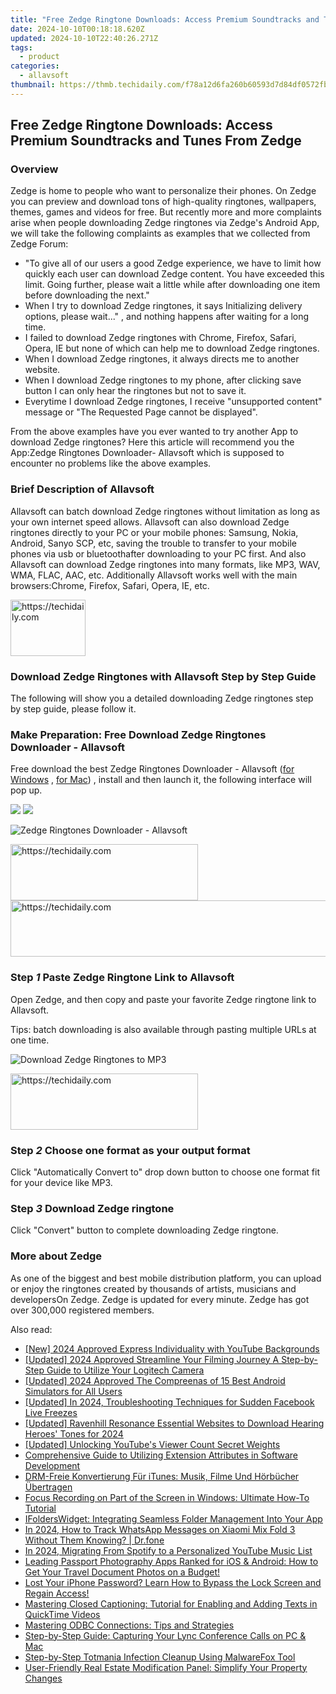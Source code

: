 ```yaml
---
title: "Free Zedge Ringtone Downloads: Access Premium Soundtracks and Tunes From Zedge"
date: 2024-10-10T00:18:18.620Z
updated: 2024-10-10T22:40:26.271Z
tags:
  - product
categories:
  - allavsoft
thumbnail: https://thmb.techidaily.com/f78a12d6fa260b60593d7d84df0572fbc03e543ca8c86ab396fe09af56299ebf.jpg
---
```


## Free Zedge Ringtone Downloads: Access Premium Soundtracks and Tunes From Zedge

### Overview

Zedge is home to people who want to personalize their phones. On Zedge you can preview and download tons of high-quality ringtones, wallpapers, themes, games and videos for free. But recently more and more complaints arise when people downloading Zedge ringtones via Zedge's Android App, we will take the following complaints as examples that we collected from Zedge Forum:

* "To give all of our users a good Zedge experience, we have to limit how quickly each user can download Zedge content. You have exceeded this limit. Going further, please wait a little while after downloading one item before downloading the next."
* When I try to download Zedge ringtones, it says Initializing delivery options, please wait..." , and nothing happens after waiting for a long time.
* I failed to download Zedge ringtones with Chrome, Firefox, Safari, Opera, IE but none of which can help me to download Zedge ringtones.
* When I download Zedge ringtones, it always directs me to another website.
* When I download Zedge ringtones to my phone, after clicking save button I can only hear the ringtones but not to save it.
* Everytime I download Zedge ringtones, I receive "unsupported content" message or "The Requested Page cannot be displayed".

From the above examples have you ever wanted to try another App to download Zedge ringtones? Here this article will recommend you the App:Zedge Ringtones Downloader- Allavsoft which is supposed to encounter no problems like the above examples.

### Brief Description of Allavsoft

Allavsoft can batch download Zedge ringtones without limitation as long as your own internet speed allows. Allavsoft can also download Zedge ringtones directly to your PC or your mobile phones: Samsung, Nokia, Android, Sanyo SCP, etc, saving the trouble to transfer to your mobile phones via usb or bluetoothafter downloading to your PC first. And also Allavsoft can download Zedge ringtones into many formats, like MP3, WAV, WMA, FLAC, AAC, etc. Additionally Allavsoft works well with the main browsers:Chrome, Firefox, Safari, Opera, IE, etc.

<!-- affiliate ads begin -->
<a href="https://aligracehair.sjv.io/c/5597632/2135362/19272" target="_top" id="2135362">
  <img src="//a.impactradius-go.com/display-ad/19272-2135362" border="0" alt="https://techidaily.com" width="120" height="90"/>
</a>
<img height="0" width="0" src="https://aligracehair.sjv.io/i/5597632/2135362/19272" style="position:absolute;visibility:hidden;" border="0" />
<!-- affiliate ads end -->

### Download Zedge Ringtones with Allavsoft Step by Step Guide

The following will show you a detailed downloading Zedge ringtones step by step guide, please follow it.

### Make Preparation: Free Download Zedge Ringtones Downloader - Allavsoft

Free download the best Zedge Ringtones Downloader - Allavsoft ([for Windows](https://tools.techidaily.com/allavsoft/products/) , [for Mac](https://tools.techidaily.com/allavsoft/products/)) , install and then launch it, the following interface will pop up.

[![](https://www.allavsoft.com/how-to/../images/how-to/free-download-win.jpg)](https://tools.techidaily.com/allavsoft/products/) [![](https://www.allavsoft.com/how-to/../images/how-to/free-download-mac.jpg)](https://tools.techidaily.com/allavsoft/products/)

![Zedge Ringtones Downloader - Allavsoft](https://www.allavsoft.com/how-to/../images/allavsoft/screen-shot-600.jpg)

<!-- affiliate ads begin -->
<a href="https://aligracehair.sjv.io/c/5597632/2087248/19272" target="_top" id="2087248">
  <img src="//a.impactradius-go.com/display-ad/19272-2087248" border="0" alt="https://techidaily.com" width="300" height="90"/>
</a>
<img height="0" width="0" src="https://aligracehair.sjv.io/i/5597632/2087248/19272" style="position:absolute;visibility:hidden;" border="0" />
<!-- affiliate ads end -->

<!-- affiliate ads begin -->
<a href="https://appsumo.8odi.net/c/5597632/2144287/7443" target="_top" id="2144287">
  <img src="//a.impactradius-go.com/display-ad/7443-2144287" border="0" alt="https://techidaily.com" width="600" height="90"/>
</a>
<img height="0" width="0" src="https://appsumo.8odi.net/i/5597632/2144287/7443" style="position:absolute;visibility:hidden;" border="0" />
<!-- affiliate ads end -->

### Step _1_ Paste Zedge Ringtone Link to Allavsoft

Open Zedge, and then copy and paste your favorite Zedge ringtone link to Allavsoft.

Tips: batch downloading is also available through pasting multiple URLs at one time.

![Download Zedge Ringtones to MP3](https://www.allavsoft.com/how-to/../images/how-to/zedge-ringtones-free-download/download-zedge-ringtones.jpg)

<!-- affiliate ads begin -->
<a href="https://aligracehair.sjv.io/c/5597632/2135370/19272" target="_top" id="2135370">
  <img src="//a.impactradius-go.com/display-ad/19272-2135370" border="0" alt="https://techidaily.com" width="300" height="90"/>
</a>
<img height="0" width="0" src="https://aligracehair.sjv.io/i/5597632/2135370/19272" style="position:absolute;visibility:hidden;" border="0" />
<!-- affiliate ads end -->

### Step _2_ Choose one format as your output format

Click "Automatically Convert to" drop down button to choose one format fit for your device like MP3.

### Step _3_ Download Zedge ringtone

Click "Convert" button to complete downloading Zedge ringtone.

### More about Zedge

As one of the biggest and best mobile distribution platform, you can upload or enjoy the ringtones created by thousands of artists, musicians and developersOn Zedge. Zedge is updated for every minute. Zedge has got over 300,000 registered members.

<ins class="adsbygoogle"
     style="display:block"
     data-ad-format="autorelaxed"
     data-ad-client="ca-pub-7571918770474297"
     data-ad-slot="1223367746"></ins>

<ins class="adsbygoogle"
     style="display:block"
     data-ad-client="ca-pub-7571918770474297"
     data-ad-slot="8358498916"
     data-ad-format="auto"
     data-full-width-responsive="true"></ins>

<span class="atpl-alsoreadstyle">Also read:</span>
<div><ul>
<li><a href="https://youtube-sure.techidaily.com/024-approved-express-individuality-with-youtube-backgrounds/"><u>[New] 2024 Approved Express Individuality with YouTube Backgrounds</u></a></li>
<li><a href="https://video-capture.techidaily.com/updated-2024-approved-streamline-your-filming-journey-a-step-by-step-guide-to-utilize-your-logitech-camera/"><u>[Updated] 2024 Approved Streamline Your Filming Journey A Step-by-Step Guide to Utilize Your Logitech Camera</u></a></li>
<li><a href="https://digital-screen-recording.techidaily.com/updated-2024-approved-the-compreenas-of-15-best-android-simulators-for-all-users/"><u>[Updated] 2024 Approved The Compreenas of 15 Best Android Simulators for All Users</u></a></li>
<li><a href="https://facebook-video-content.techidaily.com/updated-in-2024-troubleshooting-techniques-for-sudden-facebook-live-freezes/"><u>[Updated] In 2024, Troubleshooting Techniques for Sudden Facebook Live Freezes</u></a></li>
<li><a href="https://fox-info.techidaily.com/updated-ravenhill-resonance-essential-websites-to-download-hearing-heroes-tones-for-2024/"><u>[Updated] Ravenhill Resonance Essential Websites to Download Hearing Heroes' Tones for 2024</u></a></li>
<li><a href="https://youtube-blog.techidaily.com/ed-unlocking-youtubes-viewer-count-secret-weights/"><u>[Updated] Unlocking YouTube's Viewer Count Secret Weights</u></a></li>
<li><a href="https://fox-zaraz.techidaily.com/comprehensive-guide-to-utilizing-extension-attributes-in-software-development/"><u>Comprehensive Guide to Utilizing Extension Attributes in Software Development</u></a></li>
<li><a href="https://some-guidance.techidaily.com/drm-freie-konvertierung-fur-itunes-musik-filme-und-horbucher-ubertragen/"><u>DRM-Freie Konvertierung Für iTunes: Musik, Filme Und Hörbücher Übertragen</u></a></li>
<li><a href="https://fox-zaraz.techidaily.com/focus-recording-on-part-of-the-screen-in-windows-ultimate-how-to-tutorial/"><u>Focus Recording on Part of the Screen in Windows: Ultimate How-To Tutorial</u></a></li>
<li><a href="https://fox-zaraz.techidaily.com/ifolderswidget-integrating-seamless-folder-management-into-your-app/"><u>IFoldersWidget: Integrating Seamless Folder Management Into Your App</u></a></li>
<li><a href="https://android-location-track.techidaily.com/in-2024-how-to-track-whatsapp-messages-on-xiaomi-mix-fold-3-without-them-knowing-drfone-by-drfone-virtual-android/"><u>In 2024, How to Track WhatsApp Messages on Xiaomi Mix Fold 3 Without Them Knowing? | Dr.fone</u></a></li>
<li><a href="https://youtube-stream.techidaily.com/in-2024-migrating-from-spotify-to-a-personalized-youtube-music-list/"><u>In 2024, Migrating From Spotify to a Personalized YouTube Music List</u></a></li>
<li><a href="https://fox-zaraz.techidaily.com/leading-passport-photography-apps-ranked-for-ios-and-android-how-to-get-your-travel-document-photos-on-a-budget/"><u>Leading Passport Photography Apps Ranked for iOS & Android: How to Get Your Travel Document Photos on a Budget!</u></a></li>
<li><a href="https://fox-zaraz.techidaily.com/lost-your-iphone-password-learn-how-to-bypass-the-lock-screen-and-regain-access/"><u>Lost Your iPhone Password? Learn How to Bypass the Lock Screen and Regain Access!</u></a></li>
<li><a href="https://some-approaches.techidaily.com/mastering-closed-captioning-tutorial-for-enabling-and-adding-texts-in-quicktime-videos/"><u>Mastering Closed Captioning: Tutorial for Enabling and Adding Texts in QuickTime Videos</u></a></li>
<li><a href="https://fox-zaraz.techidaily.com/mastering-odbc-connections-tips-and-strategies/"><u>Mastering ODBC Connections: Tips and Strategies</u></a></li>
<li><a href="https://fox-zaraz.techidaily.com/step-by-step-guide-capturing-your-lync-conference-calls-on-pc-and-mac/"><u>Step-by-Step Guide: Capturing Your Lync Conference Calls on PC & Mac</u></a></li>
<li><a href="https://fox-zaraz.techidaily.com/step-by-step-totmania-infection-cleanup-using-malwarefox-tool/"><u>Step-by-Step Totmania Infection Cleanup Using MalwareFox Tool</u></a></li>
<li><a href="https://fox-zaraz.techidaily.com/user-friendly-real-estate-modification-panel-simplify-your-property-changes/"><u>User-Friendly Real Estate Modification Panel: Simplify Your Property Changes</u></a></li>
</ul></div>

